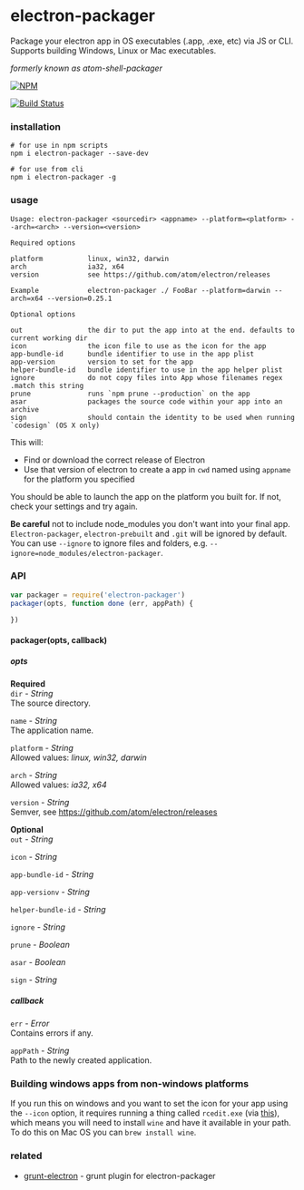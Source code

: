 # electron-packager

Package your electron app in OS executables (.app, .exe, etc) via JS or CLI. Supports building Windows, Linux or Mac executables.

*formerly known as atom-shell-packager*

[![NPM](https://nodei.co/npm/electron-packager.png)](https://nodei.co/npm/electron-packager/)

[![Build Status](https://travis-ci.org/maxogden/electron-packager.svg?branch=master)](https://travis-ci.org/maxogden/electron-packager)

### installation

```
# for use in npm scripts
npm i electron-packager --save-dev

# for use from cli
npm i electron-packager -g
```

### usage

```
Usage: electron-packager <sourcedir> <appname> --platform=<platform> --arch=<arch> --version=<version>
  
Required options

platform           linux, win32, darwin
arch               ia32, x64
version            see https://github.com/atom/electron/releases
                  
Example            electron-packager ./ FooBar --platform=darwin --arch=x64 --version=0.25.1

Optional options

out                the dir to put the app into at the end. defaults to current working dir
icon               the icon file to use as the icon for the app
app-bundle-id      bundle identifier to use in the app plist
app-version        version to set for the app
helper-bundle-id   bundle identifier to use in the app helper plist
ignore             do not copy files into App whose filenames regex .match this string
prune              runs `npm prune --production` on the app
asar               packages the source code within your app into an archive
sign               should contain the identity to be used when running `codesign` (OS X only)
```

This will:

- Find or download the correct release of Electron
- Use that version of electron to create a app in `cwd` named using `appname` for the platform you specified

You should be able to launch the app on the platform you built for. If not, check your settings and try again.

**Be careful** not to include node_modules you don't want into your final app. `Electron-packager`, `electron-prebuilt` and `.git` will be ignored by default. You can use `--ignore` to ignore files and folders, e.g. `--ignore=node_modules/electron-packager`.

### API
```javascript
var packager = require('electron-packager')
packager(opts, function done (err, appPath) {

})
```
#### packager(opts, callback)

##### opts
**Required**  
`dir` - *String*  
The source directory.

`name` - *String*  
The application name.

`platform` - *String*  
Allowed values: *linux, win32, darwin*

`arch` - *String*  
Allowed values: *ia32, x64*

`version` - *String*  
Semver, see https://github.com/atom/electron/releases

**Optional**  
`out` - *String*

`icon` - *String*

`app-bundle-id` - *String*

`app-versionv` - *String*

`helper-bundle-id` - *String*

`ignore` - *String*

`prune` - *Boolean*

`asar` - *Boolean*

`sign` - *String*

##### callback

`err` - *Error*  
Contains errors if any.

`appPath` - *String*  
Path to the newly created application.

### Building windows apps from non-windows platforms

If you run this on windows and you want to set the icon for your app using the `--icon` option, it requires running a thing called `rcedit.exe` (via [this](https://github.com/atom/node-rcedit)), which means you will need to install `wine` and have it available in your path. To do this on Mac OS you can `brew install wine`.

### related

- [grunt-electron](https://github.com/sindresorhus/grunt-electron) - grunt plugin for electron-packager
